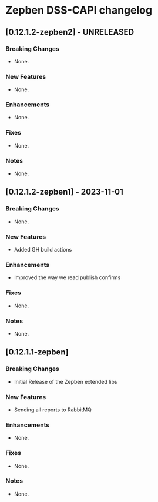 # Zepben DSS-CAPI changelog
## [0.12.1.2-zepben2] - UNRELEASED
### Breaking Changes
* None.

### New Features
* None.

### Enhancements
* None.

### Fixes
* None.

### Notes
* None.


## [0.12.1.2-zepben1] - 2023-11-01
### Breaking Changes
* None.

### New Features
* Added GH build actions

### Enhancements
* Improved the way we read publish confirms

### Fixes
* None.

### Notes
* None.

## [0.12.1.1-zepben] 
### Breaking Changes

* Initial Release of the Zepben extended libs

### New Features
* Sending all reports to RabbitMQ

### Enhancements
* None.

### Fixes
* None.

### Notes
* None.

